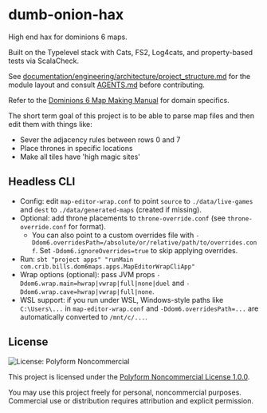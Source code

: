 # dumb-onion-hax
High end hax for dominions 6 maps.

Built on the Typelevel stack with Cats, FS2, Log4cats, and property-based tests via ScalaCheck.

See [documentation/engineering/architecture/project_structure.md](documentation/engineering/architecture/project_structure.md) for the module layout and consult [AGENTS.md](AGENTS.md) before contributing.

Refer to the [Dominions 6 Map Making Manual](documentation/domain/dominions/manual/update/README.md) for domain specifics.

The short term goal of this project is to be able to parse map files and then edit them with things like:
- Sever the adjacency rules between rows 0 and 7
- Place thrones in specific locations
- Make all tiles have 'high magic sites'

## Headless CLI

- Config: edit `map-editor-wrap.conf` to point `source` to `./data/live-games` and `dest` to `./data/generated-maps` (created if missing).
- Optional: add throne placements to `throne-override.conf` (see `throne-override.conf` for format).
  - You can also point to a custom overrides file with `-Ddom6.overridesPath=/absolute/or/relative/path/to/overrides.conf`. Set `-Ddom6.ignoreOverrides=true` to skip applying overrides.
- Run: `sbt "project apps" "runMain com.crib.bills.dom6maps.apps.MapEditorWrapCliApp"`
- Wrap options (optional): pass JVM props `-Ddom6.wrap.main=hwrap|vwrap|full|none|duel` and `-Ddom6.wrap.cave=hwrap|vwrap|full|none`.
 - WSL support: if you run under WSL, Windows-style paths like `C:\Users\...` in `map-editor-wrap.conf` and `-Ddom6.overridesPath=...` are automatically converted to `/mnt/c/...`.

## License

![License: Polyform Noncommercial](https://img.shields.io/badge/license-Polyform%20Noncommercial-blue)

This project is licensed under the [Polyform Noncommercial License 1.0.0](https://polyformproject.org/licenses/noncommercial/1.0.0/).

You may use this project freely for personal, noncommercial purposes.  
Commercial use or distribution requires attribution and explicit permission.
